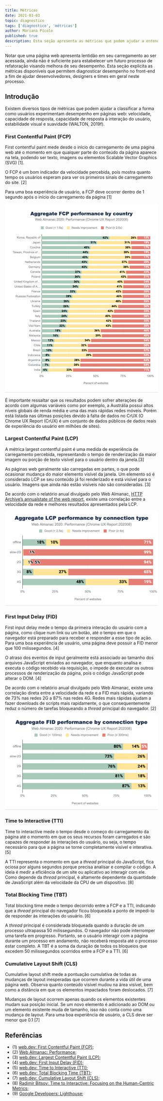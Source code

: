 ```yaml
---
title: Métricas
date: 2021-03-03
topic: diagnostico
tags: ['diagnostico', 'métricas']
author: Mariana Pícolo
published: true
description: Esta seção apresenta as métricas que podem ajudar a entender os problemas de desempenho em aplicações front-end.
---
```


Notar que uma página web apresenta lentidão em seu carregamento ao ser acessada, ainda não é suficiente para estabelecer um futuro processo de refatoração visando melhora de seu desempenho. Esta seção explicita as métricas disponíveis que permitem diagnosticar desempenho no front-end a fim de ajudar desenvolvedores, designers e times em geral neste processo.

## Introdução

Existem diversos tipos de métricas que podem ajudar a classificar a forma como usuários experimentam desempenho em páginas web: velocidade, capacidade de resposta, capacidade de resposta à interação do usuário, estabilidade visual e suavidade (WALTON, 2019f).

### First Contentful Paint (FCP)

First contentful paint mede desde o início do carregamento de uma página web até o momento em que qualquer parte do conteúdo da página aparece na tela, podendo ser texto, imagens ou elementos Scalable Vector Graphics (SVG) [1].

O FCP é um bom indicador da velocidade percebida, pois mostra quanto tempo os usuários esperam para ver os primeiros sinais de carregamento do site. [2]

Para uma boa experiência de usuário, a FCP deve ocorrer dentro de 1 segundo após o início do carregamento da página [1]

![Fonte: Web Almanac - 2020. [2]](./imagens/diagnostico/performance-fcp-by-geo.png)

É importante ressaltar que os resultados podem sofrer alterações de acordo com algumas variáveis como por exemplo, a Austrália possui altos níveis globais de renda média e uma das mais rápidas redes móveis. Porém está listada nas últimas posições devido à falta de dados no CrUX (O Chrome UX Report (CrUX) é um conjunto de dados públicos de dados reais de experiência do usuário em milhões de sites).

### Largest Contentful Paint (LCP)

A métrica largest contentful paint é uma medida de experiência de carregamento percebida, representando o tempo de renderização da maior imagem ou porção de texto visível para o usuário dentro da janela.[3]

As páginas web geralmente são carregadas em partes, o que pode ocasionar mudança do maior elemento visível da janela. Um elemento só é considerado LCP se seu conteúdo já foi renderizado e está visível para o usuário. Imagens que ainda não estão visíveis não são consideradas. [3]

De acordo com o relatório anual divulgado pelo Web Almanac, [HTTP Archive’s annualstate of the web report](https://almanac.httparchive.org/en/2020/), existe uma correlação entre a velocidade da rede e melhores resultados apresentados pela LCP.

![Fonte: Web Almanac - 2020. [2]](./imagens/diagnostico/performance-lcp-by-connection-type.png)

### First Input Delay (FID)

First input delay mede o tempo da primeira interação do usuário com a página, como clique num link ou um botão, até o tempo em que o navegador está preparado para receber e responder a esse tipo de ação. Para uma boa experiência de usuário, uma página deve possuir a FID menor que 100 milissegundos. [4]

O atraso dos eventos de input geralmente está associado ao tamanho dos arquivos JavaScript enviados ao navegador, que enquanto analisa e executa o código recebido via requisição, o impede de executar os outros processos de renderização da página, pois o código JavaScript pode alterar o DOM. [4]

De acordo com o relatório anual divulgado pelo Web Almanac, existe uma correlação direta entre a velocidade da rede e a FID mais rápida, variando de 73% nas redes 2G a 87% nas redes 4G. Redes mais rápidas ajudam a fazer downloads de scripts mais rapidamente, o que consequentemente reduz o número de tarefas bloqueando a _thread_ principal do navegador. [2]

![Fonte: Web Almanac - 2020. [2]](./imagens/diagnostico/performance-fid-by-connection-type.png)

### Time to Interactive (TTI)

Time to interactive mede o tempo desde o começo do carregamento da página até o momento em que os seus recursos foram carregados e são capazes de responder às interações do usuário, ou seja, o tempo necessário para que a página se torne completamente visível e interativa. [5]

A TTI representa o momento em que a _thread_ principal do JavaScript, fica ociosa por alguns segundos porque precisa analisar e compilar o código. A ideia é medir a eficiência de um site ou aplicativo ao interagir com ele. Como depende da _thread_ principal, é altamente dependente da quantidade de JavaScript além da velocidade da CPU de um dispositivo. [8]

### Total Blocking Time (TBT)

Total blocking time mede o tempo decorrido entre a FCP e a TTI, indicando que a _thread_ principal do navegador ficou bloqueada a ponto de impedi-lo de responder às interações do usuário. [6]

A _thread_ principal é considerada bloqueada quando a duração de um processo ultrapassa 50 milissegundos. O navegador não pode interromper uma tarefa em progresso. Portanto, se o usuário interagir com a página durante um processo em andamento, não receberá resposta até o processo estar completo. A TBT é a soma da duração de todos os bloqueios que excedem 50 milissegundos ocorridos entre a FCP e a TTI. [6]

### Cumulative Layout Shift (CLS)

Cumulative layout shift mede a pontuação cumulativa de todas as mudanças de layout inesperadas que ocorrem durante a vida útil de uma página web. Observa quanto conteúdo visível mudou na área visível, bem como a distância em que os elementos impactados foram deslocados. [7]

Mudanças de layout ocorrem apenas quando os elementos existentes mudam sua posição inicial. Se um novo elemento é adicionado ao DOM ou um elemento existente muda de tamanho, isso não conta como uma mudança de layout. Para uma boa experiência de usuário, a CLS deve ser menor que 0.1 [7]

## Referências

- (1) [web.dev: First Contentful Paint (FCP)](https://web.dev/fcp/);
- (2) [Web Almanac: Performance](https://almanac.httparchive.org/en/2020/performance);
- (3) [web.dev: Largest Contentful Paint (LCP)](https://web.dev/lcp);
- (4) [web.dev: First Input Delay (FID)](https://web.dev/fid);
- (5) [web.dev: Time to Interactive (TTI)](https://web.dev/tti);
- (6) [web.dev: Total Blocking Time (TBT)](https://web.dev/tbt);
- (7) [web.dev: Cumulative Layout Shift (CLS)](https://web.dev/cls);
- (8) [Radimir Bitsov: Time to Interactive: Focusing on the Human-Centric Metrics](https://calibreapp.com/blog/time-to-interactive);
- (9) [Google Developers: Lighthouse](https://developers.google.com/web/tools/lighthouse/);
